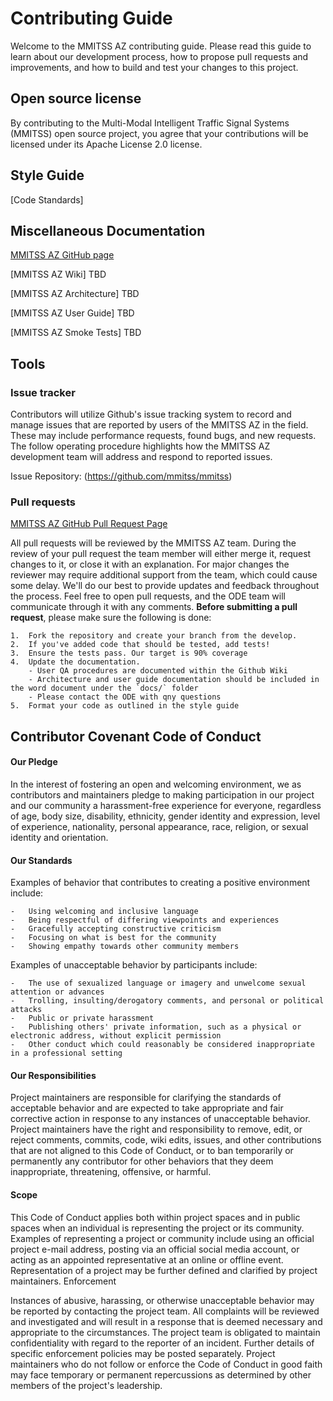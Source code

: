 # Contributing Guide

Welcome to the MMITSS AZ contributing guide. Please read this guide to learn about our development process, how to propose pull requests and improvements, and how to build and test your changes to this project. 


## Open source license

By contributing to the Multi-Modal Intelligent Traffic Signal Systems (MMITSS) open source project, you agree that your contributions will be licensed under its Apache License 2.0 license.

## Style Guide

[Code Standards]


## Miscellaneous Documentation

[MMITSS AZ GitHub page](https://github.com/usdot-jpo-ode/jpo-ode)

[MMITSS AZ Wiki] TBD

[MMITSS AZ Architecture] TBD

[MMITSS AZ User Guide] TBD

[MMITSS AZ Smoke Tests]	TBD

## Tools

### Issue tracker
Contributors will utilize Github's issue tracking system to record and manage issues that are reported by users of the MMITSS AZ in the field. These may include performance requests, found bugs, and new requests. The follow operating procedure highlights how the MMITSS AZ development team will address and respond to reported issues.

Issue Repository: (https://github.com/mmitss/mmitss)

### Pull requests

[MMITSS AZ GitHub Pull Request Page](https://github.com/mmitss/mmitss/pulls)

All pull requests will be reviewed by the MMITSS AZ team. During the review of your pull request the team member will either merge it, request changes to it, or close it with an explanation. For major changes the reviewer may require additional support from the team, which could cause some delay. We'll do our best to provide updates and feedback throughout the process. Feel free to open pull requests, and the ODE team will communicate through it with any comments.
**Before submitting a pull request**, please make sure the following is done:
	
	1.	Fork the repository and create your branch from the develop.
	2.	If you've added code that should be tested, add tests!
	3.	Ensure the tests pass. Our target is 90% coverage
	4.	Update the documentation.
		- User QA procedures are documented within the Github Wiki
		- Architecture and user guide documentation should be included in the word document under the `docs/` folder
		- Please contact the ODE with qny questions
	5.	Format your code as outlined in the style guide

## Contributor Covenant Code of Conduct
#### Our Pledge
In the interest of fostering an open and welcoming environment, we as contributors and maintainers pledge to making participation in our project and our community a harassment-free experience for everyone, regardless of age, body size, disability, ethnicity, gender identity and expression, level of experience, nationality, personal appearance, race, religion, or sexual identity and orientation.

#### Our Standards
Examples of behavior that contributes to creating a positive environment include:
	
	-	Using welcoming and inclusive language
	-	Being respectful of differing viewpoints and experiences
	-	Gracefully accepting constructive criticism
	-	Focusing on what is best for the community
	-	Showing empathy towards other community members

Examples of unacceptable behavior by participants include:

	-	The use of sexualized language or imagery and unwelcome sexual attention or advances
	-	Trolling, insulting/derogatory comments, and personal or political attacks
	-	Public or private harassment
	-	Publishing others' private information, such as a physical or electronic address, without explicit permission
	-	Other conduct which could reasonably be considered inappropriate in a professional setting

#### Our Responsibilities
Project maintainers are responsible for clarifying the standards of acceptable behavior and are expected to take appropriate and fair corrective action in response to any instances of unacceptable behavior.
Project maintainers have the right and responsibility to remove, edit, or reject comments, commits, code, wiki edits, issues, and other contributions that are not aligned to this Code of Conduct, or to ban temporarily or permanently any contributor for other behaviors that they deem inappropriate, threatening, offensive, or harmful.

#### Scope
This Code of Conduct applies both within project spaces and in public spaces when an individual is representing the project or its community. Examples of representing a project or community include using an official project e-mail address, posting via an official social media account, or acting as an appointed representative at an online or offline event. Representation of a project may be further defined and clarified by project maintainers.
Enforcement

Instances of abusive, harassing, or otherwise unacceptable behavior may be reported by contacting the project team. All complaints will be reviewed and investigated and will result in a response that is deemed necessary and appropriate to the circumstances. The project team is obligated to maintain confidentiality with regard to the reporter of an incident. Further details of specific enforcement policies may be posted separately.
Project maintainers who do not follow or enforce the Code of Conduct in good faith may face temporary or permanent repercussions as determined by other members of the project's leadership.



